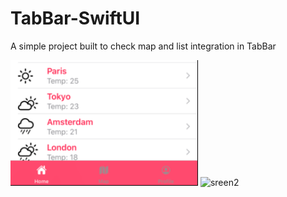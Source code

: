 # TabBar-SwiftUI

A simple project built to check map and list integration in TabBar

<img width="300" alt="sreen1" src=https://github.com/Keerthi-Sparkout/TabBar-SwiftUI/blob/master/SwiftUISample/Screens/1.png>
<img width="300" alt="sreen2" src=https://github.com/sparkouttech/TabBar-SwiftUI/blob/master/SwiftUISample/Screens/2.png>


